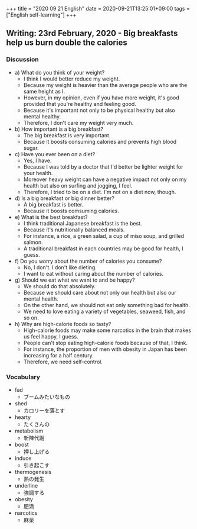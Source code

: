 +++
title =  "2020 09 21 English"
date = 2020-09-21T13:25:01+09:00
tags = ["English self-learning"]
+++

## Writing: 23rd February, 2020 - Big breakfasts help us burn double the calories

### Discussion

* a) What do you think of your weight?
    - I think I would better reduce my weight.
    - Because my weight is heavier than the average people who are the same height as I. 
    - However, in my opinion, even if you have more weight, it's good provided that you're healthy and feeling good.
    - Because it's important not only to be physical healthy but also mental healthy.
    - Therefore, I don't care my weight very much.
* b) How important is a big breakfast?
    - The big breakfast is very important.
    - Because it boosts consuming calories and prevents high blood sugar.
* c) Have you ever been on a diet?
    - Yes, I have.
    - Because I was told by a doctor that I'd better be lighter weight for your health.
    - Moreover heavy weight can have a negative impact not only on my health but also on surfing and jogging, I feel.
    - Therefore, I tried to be on a diet. I'm not on a diet now, though.
* d) Is a big breakfast or big dinner better?
    - A big breakfast is better.
    - Because it boosts comsuming calories.
* e) What is the best breakfast?
    - I think traditional Japanese breakfast is the best.
    - Because it's nutritionally balanced meals.
    - For instance, a rice, a green salad, a cup of miso soup, and grilled salmon.
    - A traditional breakfast in each countries may be good for health, I guess.
* f) Do you worry about the number of calories you consume?
    - No, I don't. I don't like dieting.
    - I want to eat without caring about the number of calories.
* g) Should we eat what we want to and be happy?
    - We should do that absolutely.
    - Because we should care about not only our health but also our mental health.
    - On the other hand, we should not eat only something bad for health.
    - We need to love eating a variety of vegetables, seaweed, fish, and so on.
* h) Why are high-calorie foods so tasty?
    - High-calorie foods may make some narcotics in the brain that makes us feel happy, I guess.
    - People can't stop eating high-calorie foods because of that, I think.
    - For instance, the proportion of men with obesity in Japan has been increasing for a half century.
    - Therefore, we need self-control.


### Vocabulary

* fad
    - ブームみたいなもの
* shed
    - カロリーを落とす
* hearty
    - たくさんの
* metabolism
    - 新陳代謝
* boost
    - 押し上げる
* induce
    - 引き起こす
* thermogenesis
    - 熱の発生
* underline
    - 強調する
* obesity
    - 肥満
* narcotics
    - 麻薬

